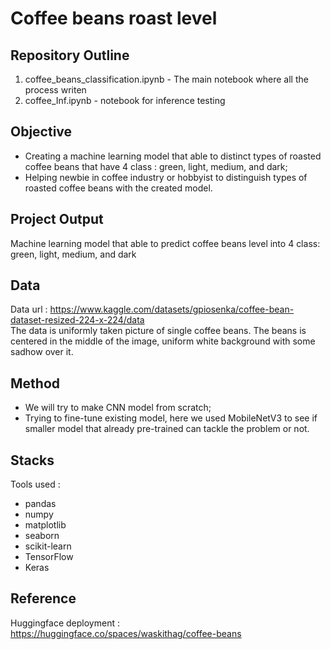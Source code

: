 # Coffee beans roast level

## Repository Outline
1. coffee_beans_classification.ipynb - The main notebook where all the process writen
2. coffee_Inf.ipynb - notebook for inference testing


## Objective
- Creating a machine learning model that able to distinct types of roasted coffee beans that have 4 class : green, light, medium, and dark;
- Helping newbie in coffee industry or hobbyist to distinguish types of roasted coffee beans with the created model.

## Project Output
Machine learning model that able to predict coffee beans level into 4 class: green, light, medium, and dark

## Data
Data url : https://www.kaggle.com/datasets/gpiosenka/coffee-bean-dataset-resized-224-x-224/data  
The data is uniformly taken picture of single coffee beans. The beans is centered in the middle of the image, uniform white background with some sadhow over it.

## Method
- We will try to make CNN model from scratch;
- Trying to fine-tune existing model, here we used MobileNetV3 to see if smaller model that already pre-trained can tackle the problem or not.

## Stacks
Tools used : 
- pandas
- numpy
- matplotlib
- seaborn
- scikit-learn
- TensorFlow
- Keras

## Reference
Huggingface deployment : https://huggingface.co/spaces/waskithag/coffee-beans